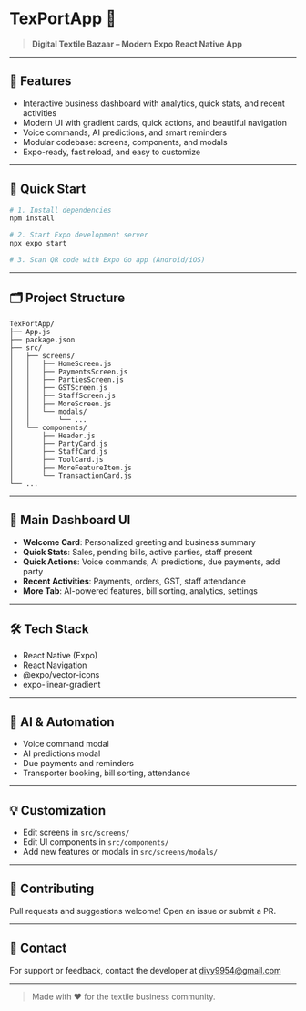 # TexPortApp 🚀

> **Digital Textile Bazaar – Modern Expo React Native App**

---

## 📱 Features

- Interactive business dashboard with analytics, quick stats, and recent activities
- Modern UI with gradient cards, quick actions, and beautiful navigation
- Voice commands, AI predictions, and smart reminders
- Modular codebase: screens, components, and modals
- Expo-ready, fast reload, and easy to customize

---

## 🚦 Quick Start

```bash
# 1. Install dependencies
npm install

# 2. Start Expo development server
npx expo start

# 3. Scan QR code with Expo Go app (Android/iOS)
```

---

## 🗂️ Project Structure

```
TexPortApp/
├── App.js
├── package.json
├── src/
│   ├── screens/
│   │   ├── HomeScreen.js
│   │   ├── PaymentsScreen.js
│   │   ├── PartiesScreen.js
│   │   ├── GSTScreen.js
│   │   ├── StaffScreen.js
│   │   ├── MoreScreen.js
│   │   └── modals/
│   │       └── ...
│   └── components/
│       ├── Header.js
│       ├── PartyCard.js
│       ├── StaffCard.js
│       ├── ToolCard.js
│       ├── MoreFeatureItem.js
│       └── TransactionCard.js
└── ...
```

---

## 🧩 Main Dashboard UI

- **Welcome Card**: Personalized greeting and business summary
- **Quick Stats**: Sales, pending bills, active parties, staff present
- **Quick Actions**: Voice commands, AI predictions, due payments, add party
- **Recent Activities**: Payments, orders, GST, staff attendance
- **More Tab**: AI-powered features, bill sorting, analytics, settings

---

## 🛠️ Tech Stack

- React Native (Expo)
- React Navigation
- @expo/vector-icons
- expo-linear-gradient

---

## 🤖 AI & Automation

- Voice command modal
- AI predictions modal
- Due payments and reminders
- Transporter booking, bill sorting, attendance

---

## 💡 Customization

- Edit screens in `src/screens/`
- Edit UI components in `src/components/`
- Add new features or modals in `src/screens/modals/`

---

## 🙌 Contributing

Pull requests and suggestions welcome! Open an issue or submit a PR.

---

## 📧 Contact

For support or feedback, contact the developer at [divy9954@gmail.com](mailto:divy9954@gmail.com)

---

> Made with ❤️ for the textile business community.

